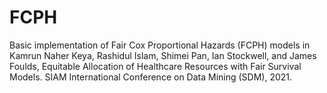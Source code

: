 # FCPH
Basic implementation of Fair Cox Proportional Hazards (FCPH) models in Kamrun Naher Keya, Rashidul Islam, Shimei Pan, Ian Stockwell, and James Foulds, Equitable Allocation of Healthcare Resources with Fair Survival Models. SIAM International Conference on Data Mining (SDM), 2021.
